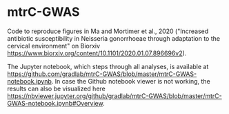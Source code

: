 # mtrC-GWAS
Code to reproduce figures in Ma and Mortimer et al., 2020 ("Increased antibiotic susceptibility in Neisseria gonorrhoeae through adaptation to the cervical environment" on Biorxiv https://www.biorxiv.org/content/10.1101/2020.01.07.896696v2).

The Jupyter notebook, which steps through all analyses, is available at https://github.com/gradlab/mtrC-GWAS/blob/master/mtrC-GWAS-notebook.ipynb. In case the Github notebook viewer is not working, the results can also be visualized here https://nbviewer.jupyter.org/github/gradlab/mtrC-GWAS/blob/master/mtrC-GWAS-notebook.ipynb#Overview.
